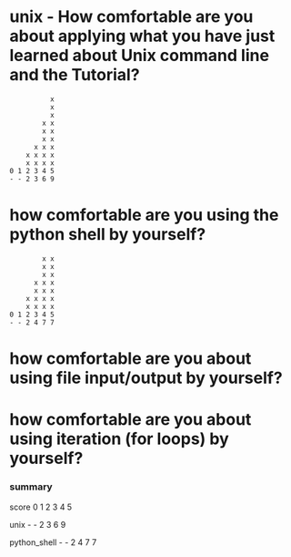 # unix - How comfortable are you about applying what you have just learned about Unix command line and the Tutorial?
```      
          x
          x
          x
        x x
        x x
        x x
      x x x
    x x x x
    x x x x
0 1 2 3 4 5
- - 2 3 6 9
```
# how comfortable are you using the python shell by yourself?
```        
        x x
        x x
        x x
      x x x
      x x x
    x x x x
    x x x x
0 1 2 3 4 5
- - 2 4 7 7
```

# how comfortable are you about using file input/output by yourself?

# how comfortable are you about using iteration (for loops) by yourself?



### summary
score 0 1 2 3 4 5

unix - - 2 3 6 9

python_shell - - 2 4 7 7
